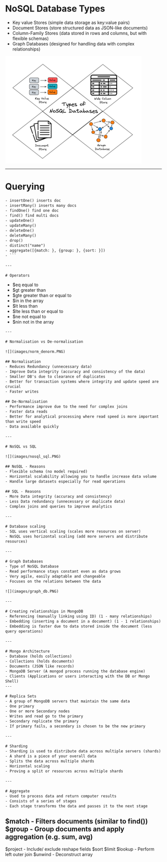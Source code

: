 # NoSQL Database Types
- Key value Stores (simple data storage as key:value pairs)
- Document Stores (store structured data as JSON-like documents)
- Column-Family Stores (data stored in rows and columns, but with flexible schemas)
- Graph Databases (designed for handling data with complex relationships)

![](/images/nosql_types.PNG)

---

# Querying
```
- insertOne() inserts doc
- insertMany() inserts many docs
- findOne() find one doc
- find() find multi docs
- updateOne()
- updateMany()
- deleteOne()
- deleteMany()
- drop()
- distinct("name")
- aggregate([{match: }, {group: }, {sort: }])
- ```

---

# Operators
```
- $eq equal to
- $gt greater than
- $gte greater than or equal to
- $in in the array
- $lt less than
- $lte less than or equal to
- $ne not equal to
- $nin not in the array
```
---

# Normalisation vs De-normalisation

![](images/norm_denorm.PNG)

## Normalisation
- Reduces Redundancy (unnecessary data)
- Improve Data integrity (accuracy and consistency of the data)
- Smaller DB's due to clearance of duplicates
- Better for transaction systems where integrity and update speed are crucial
- Faster writes

## De-Normalisation
- Performance improve due to the need for complex joins
- Faster data reads
- Better for analytical processing where read speed is more important than write speed
- Data available quickly

---

# NoSQL vs SQL

![](images/nosql_sql.PNG)

## NoSQL - Reasons
- Flexible schema (no model required)
- Horizontal scalability allowing you to handle increase data volume
- Handle large datasets especially for read operations

## SQL - Reasons
- More Data integrity (accuracy and consistency)
- Less Data redundancy (unnecessary or duplicate data)
- Complex joins and queries to improve analytics

---

# Database scaling
- SQL uses vertical scaling (scales more resources on server)
- NoSQL uses horizontal scaling (add more servers and distribute resources)

---

# Graph Databases
- Type of NoSQL Database
- Read performance stays constant even as data grows
- Very agile, easily adaptable and changeable
- Focuses on the relations between the data

![](images/graph_db.PNG)

---

# Creating relationships in MongoDB
- Referencing (manually linking using ID) (1 - many relationships)
- Embedding (inserting a document in a document) (1 - 1 relationships)
- Embedding is faster due to data stored inside the document (less query operations)

---

# Mongo Architecture
- Database (holds collections)
- Collections (holds documents)
- Documents (JSON like records)
- MongoDB Server (A mongod process running the database engine)
- Clients (Applications or users interacting with the DB or Mongo Shell)
---

# Replica Sets
- A group of MongoDB servers that maintain the same data
- One primary
- One or more Secondary nodes
- Writes and read go to the primary
- Secondary replicate the primary
- If primary fails, a secondary is chosen to be the new primary

---

# Sharding
- Sharding is used to distribute data across multiple servers (shards)
- A shard is a piece of your overall data
- Splits the data across multiple shards
- Horizontal scaling
- Proving a split or resources across multiple shards

---

# Aggregate
- Used to process data and return computer results
- Consists of a series of stages
- Each stage transforms the data and passes it to the next stage
```
$match - Filters documents (similar to find())
$group - Group documents and apply aggregation (e.g. sum, avg)
---
$project - Include/ exclude reshape fields
$sort
$limit
$lookup - Perform left outer join
$unwind - Deconstruct array
```